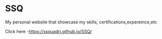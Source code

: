 # SSQ

My personal website that showcase my skills, certifications,expereince,etc

Click here -https://ssquadri.github.io/SSQ/

